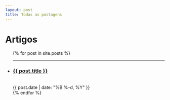 ```yaml
---
layout: post
title: Todas as postagens
---
```


<div class="home">


  <h1 class="content-listing-header sans">Artigos</h1>
  <ul class="content-listing ">
    {% for post in site.posts %}
        <li class="listing">
          <hr class="slender">
          <a href="{{ post.url | prepend: site.baseurl }}"><h3 class="contrast">{{ post.title }}</h3></a>
          <br><span class="smaller">{{ post.date | date: "%B %-d, %Y" }}</span>  <br/>
        </li>
    {% endfor %}
  </ul>

</div>
